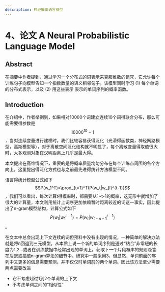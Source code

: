 ```yaml
---
description: 神经概率语言模型
---
```


# 4、论文 A Neural Probabilistic Language Model

## Abstract

在摘要中作者提到，通过学习一个分布式的词表示来克服维数的诅咒，它允许每个训练句子向模型告知一个指数数量的语义相邻句子。该模型同时学习 (1) 每个单词的分布式表示，以及 (2) 用这些表示 表示的单词序列的概率函数。

## Introduction

在介绍中，作者举例到，如果相对10000个词建立连续10个词得联合分布，那么可能需要得参数是$$10000^{10}-1$$，当对连续变量进行建模时，我们比较容易获得泛化（光滑得函数类，神经网路模型，高斯模型等），对于离散空间泛化结构就不明显了，每个离散变量得取值很大时，大多观测对象在汉明距离上几乎是最大得。

本文提出在高维情况下，重要的是将概率质量均匀分布在每个训练点周围的各个方向上。这里提出得泛化方式也与之前最先进得统计方法模型不同。

语言得统计模型公式如下$$P(w_1^T)=\prod_{t=1}^T(P(w_t|w_{l}^{t-1})$$，我们可以看出，每次计算t得概率时，都需要从1\~t-1的概率，这无形中就增加了很大的计算量，本文利用统计上词序更加依赖暂时距离较近的词这一事实，因此提出了n-gram模型结构，计算公式如下$$P(w_t|w_1^{t-1})=P(w_t|w_{t-n+1}^{t-1})$$。

在文本中总会出现上下文连续的词但预料中没有出现的情况，一种简单的解决办法就是将n回退到三元模型。从本质上说一个新的单词序列是通过“粘合”非常短的长度为1,2…或者在训练数据中经常出现的单词上。获取下一个片段概率的规则隐含在后退或插值n-gram算法的细节中。研究中一般采用3，但显然，单词前面的序列中又更多的信息需要预测，并不仅仅时单词前的两个单词。因此该方法至少需要两点需要改进

* 它不考虑超过1到2个单词的上下文
* 不考虑单词之间的“相似性”

